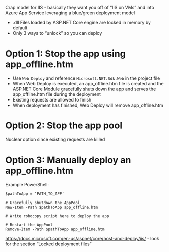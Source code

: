 Crap model for IIS - basically they want you off of “IIS on VMs” and into Azure App Service leveraging a blue/green deployment model
* .dll Files loaded by ASP.NET Core engine are locked in memory by default 
* Only 3 ways to “unlock” so you can deploy 

# Option 1: Stop the app using app_offline.htm
- Use `Web Deploy` and reference `Microsoft.NET.Sdk.Web` in the project file
- When Web Deploy is executed, an app_offline.htm file is created and the ASP.NET Core Module gracefully shuts down the app and serves the app_offline.htm file during the deployment
- Existing requests are allowed to finish 
- When deployment has finished, Web Deploy will remove app_offline.htm

# Option 2: Stop the app pool
Nuclear option since existing requests are killed 

# Option 3: Manually deploy an app_offline.htm 

Example PowerShell:
```shell   
$pathToApp = ‘PATH_TO_APP’

# Gracefully shutdown the AppPool
New-Item -Path $pathToApp app_offline.htm

# Write robocopy script here to deploy the app

# Restart the AppPool
Remove-Item -Path $pathToApp app_offline.htm
``` 




https://docs.microsoft.com/en-us/aspnet/core/host-and-deploy/iis/ - look for the section “Locked deployment files”